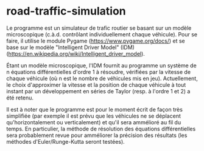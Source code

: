 # road-traffic-simulation
Le programme est un simulateur de trafic routier se basant sur un modèle microscopique (c.à.d. contrôlant individuellement chaque véhicule). Pour se faire, il utilise le module Pygame (https://www.pygame.org/docs/) et se base sur le modèle "Intelligent Driver Model" (IDM) (https://en.wikipedia.org/wiki/Intelligent_driver_model).

Étant un modèle microscopique, l'IDM fournit au programme un système de n équations différentielles d'ordre 1 à résoudre, vérifiées par la vitesse de chaque véhicule (où n est le nombre de véhicules mis en jeu). Actuellement, le choix d'approximer la vitesse et la position de chaque véhicule à tout instant par un développement en séries de Taylor (resp. à l'ordre 1 et 2) a été retenu.

Il est à noter que le programme est pour le moment écrit de façon très simplifiée (par exemple il est prévu que les véhicules ne se déplacent qu'horizontalement ou verticalement) et qu'il sera ammélioré au fil du temps. En particulier, la méthode de résolution des équations différentielles sera probablement revue pour amméliorer la précision des résultats (les méthodes d'Euler/Runge-Kutta seront testées).
